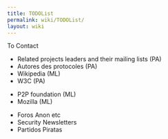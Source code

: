 ```yaml
---
title: TODOList
permalink: wiki/TODOList/
layout: wiki
---
```


To Contact

-   Related projects leaders and their mailing lists (PA)
-   Autores des protocoles (PA)
-   Wikipedia (ML)
-   W3C (PA)

<!-- -->

-   P2P foundation (ML)
-   Mozilla (ML)

<!-- -->

-   Foros Anon etc
-   Security Newsletters
-   Partidos Piratas

